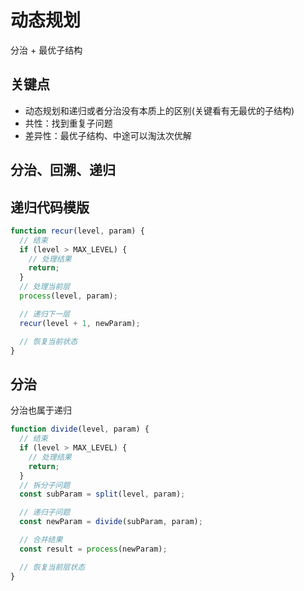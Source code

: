 # 动态规划

分治 + 最优子结构

## 关键点

- 动态规划和递归或者分治没有本质上的区别(关键看有无最优的子结构)
- 共性：找到重复子问题
- 差异性：最优子结构、中途可以淘汰次优解

## 分治、回溯、递归

## 递归代码模版

```js
function recur(level, param) {
  // 结束
  if (level > MAX_LEVEL) {
    // 处理结果
    return;
  }
  // 处理当前层
  process(level, param);

  // 递归下一层
  recur(level + 1, newParam);

  // 恢复当前状态
}
```

## 分治

分治也属于递归

```js
function divide(level, param) {
  // 结束
  if (level > MAX_LEVEL) {
    // 处理结果
    return;
  }
  // 拆分子问题
  const subParam = split(level, param);

  // 递归子问题
  const newParam = divide(subParam, param);

  // 合并结果
  const result = process(newParam);

  // 恢复当前层状态
}
```
